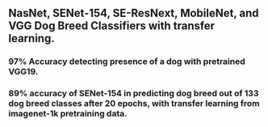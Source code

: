 ## NasNet, SENet-154, SE-ResNext, MobileNet, and VGG Dog Breed Classifiers with transfer learning.
### 97% Accuracy detecting presence of a dog with pretrained VGG19. 
### 89% accuracy of SENet-154 in predicting dog breed out of 133 dog breed classes after 20 epochs, with transfer learning from imagenet-1k pretraining data.
